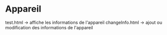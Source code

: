 # Appareil

test.html -> affiche les informations de l'appareil 
changeInfo.html -> ajout ou modification des informations de l'appareil
